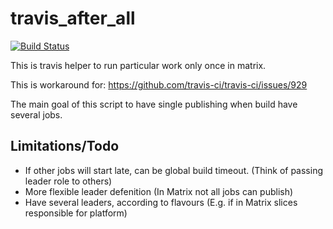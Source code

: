 travis_after_all 
================

[![Build Status](https://travis-ci.org/dmakhno/travis_after_all.png?branch=master)](https://travis-ci.org/dmakhno/travis_after_all)

This is travis helper to run particular work only once in matrix.

This is workaround for: https://github.com/travis-ci/travis-ci/issues/929

The main goal of this script to have single publishing when build have several jobs.

Limitations/Todo
----------------

- If other jobs will start late, can be global build timeout. (Think of passing leader role to others)
- More flexible leader defenition (In Matrix not all jobs can publish)
- Have several leaders, according to flavours (E.g. if in Matrix slices responsible for platform)